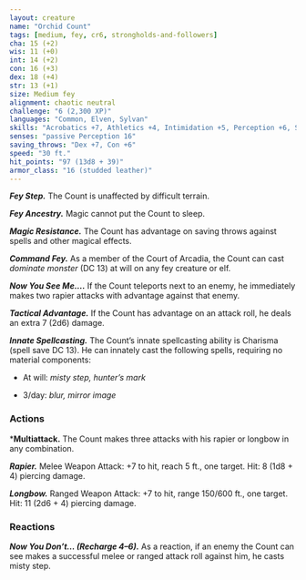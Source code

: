 ```yaml
---
layout: creature
name: "Orchid Count"
tags: [medium, fey, cr6, strongholds-and-followers]
cha: 15 (+2)
wis: 11 (+0)
int: 14 (+2)
con: 16 (+3)
dex: 18 (+4)
str: 13 (+1)
size: Medium fey
alignment: chaotic neutral
challenge: "6 (2,300 XP)"
languages: "Common, Elven, Sylvan"
skills: "Acrobatics +7, Athletics +4, Intimidation +5, Perception +6, Survival +3"
senses: "passive Perception 16"
saving_throws: "Dex +7, Con +6"
speed: "30 ft."
hit_points: "97 (13d8 + 39)"
armor_class: "16 (studded leather)"
---
```


***Fey Step.*** The Count is unaffected by difficult
terrain.

***Fey Ancestry.*** Magic cannot put the Count
to sleep.

***Magic Resistance.*** The Count has advantage
on saving throws against spells and other
magical effects.

***Command Fey.*** As a member of the Court of
Arcadia, the Count can cast <i>dominate monster</i> (DC 13) at
will on any fey creature or elf.

***Now You See Me….*** If the Count teleports next
to an enemy, he immediately makes two rapier
attacks with advantage against that enemy.

***Tactical Advantage.*** If the Count has advantage
on an attack roll, he deals an extra 7
(2d6) damage.

***Innate Spellcasting.*** The Count’s innate spellcasting
ability is Charisma (spell save DC 13). He can
innately cast the following spells, requiring no
material components:

* At will: <i>misty step, hunter’s mark</i>

* 3/day: <i>blur, mirror image</i>

### Actions

***Multiattack.** The Count makes three attacks with
his rapier or longbow in any combination.

***Rapier.*** Melee Weapon Attack: +7 to hit, reach 5
ft., one target. Hit: 8 (1d8 + 4) piercing damage.

***Longbow.*** Ranged Weapon Attack: +7 to hit,
range 150/600 ft., one target. Hit: 11 (2d6 + 4)
piercing damage.

### Reactions

***Now You Don’t… (Recharge 4–6).*** As a reaction,
if an enemy the Count can see makes a successful
melee or ranged attack roll against him, he
casts misty step.
